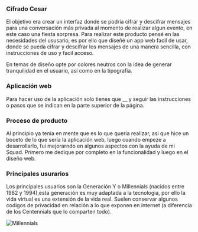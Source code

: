 ### Cifrado Cesar

El objetivo era crear un interfaz donde se podría cifrar y descifrar mensajes para
una conversación más privada al momento de realizar algun evento, en este caso una
fiesta sorpresa. Para realizar este producto pensé en las necesidades del ususario,
es por ello que diseñé un app web facil de usar, donde se pueda cifrar y descifrar
los mensajes de una manera sencilla, con instrucciones de uso y facil acceso.

En temas de diseño opte por colores neutros con la idea de generar tranquilidad en
el usuario, asi como en la tipografia.

### Aplicación web

Para hacer uso de la aplicación solo tienes que __ y seguir las instrucciones o
pasos que se indican en la parte superior de la página.

### Proceso de producto

Al principio ya tenia en mente que es lo que queria realizar, asi que hice un boceto
de lo que sería la aplicación web, luego cuando empeze a desarrollarlo, fui mejorarndo
en algunos aspectos con la ayuda de mi Squad. Primero me dedique por completo en la
funcionalidad y luego en el diseño web.

### Principales usurarios

Los principales usuarios son la Generación Y o Millennials (nacidos entre 1982 y
1994),esta generación es muy adaptada a la tecnologia, por ello la vida virtual es
una extensión de la vida real. Suelen conservar algunos codigos de privacidad en
relación a lo que exponen en internet (a diferencia de los Centennials que lo
comparten todo).

![Millennials](https://generacionmillennials.science/wp-content/uploads/2017/06/Millennialscultura.jpg)
